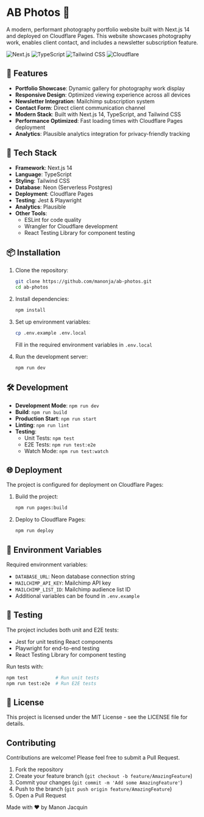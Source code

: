 # AB Photos 📸

A modern, performant photography portfolio website built with Next.js 14 and deployed on Cloudflare Pages. This website showcases photography work, enables client contact, and includes a newsletter subscription feature. 

![Next.js](https://img.shields.io/badge/Next.js-14.1.0-black)
![TypeScript](https://img.shields.io/badge/TypeScript-5.x-blue)
![Tailwind CSS](https://img.shields.io/badge/Tailwind-3.x-38B2AC)
![Cloudflare](https://img.shields.io/badge/Cloudflare-Pages-F38020)

## 🌟 Features

- **Portfolio Showcase**: Dynamic gallery for photography work display
- **Responsive Design**: Optimized viewing experience across all devices
- **Newsletter Integration**: Mailchimp subscription system
- **Contact Form**: Direct client communication channel
- **Modern Stack**: Built with Next.js 14, TypeScript, and Tailwind CSS
- **Performance Optimized**: Fast loading times with Cloudflare Pages deployment
- **Analytics**: Plausible analytics integration for privacy-friendly tracking

## 🚀 Tech Stack

- **Framework**: Next.js 14
- **Language**: TypeScript
- **Styling**: Tailwind CSS
- **Database**: Neon (Serverless Postgres)
- **Deployment**: Cloudflare Pages
- **Testing**: Jest & Playwright
- **Analytics**: Plausible
- **Other Tools**: 
  - ESLint for code quality
  - Wrangler for Cloudflare development
  - React Testing Library for component testing

## 📦 Installation

1. Clone the repository:
   ```bash
   git clone https://github.com/manonja/ab-photos.git
   cd ab-photos
   ```

2. Install dependencies:
   ```bash
   npm install
   ```

3. Set up environment variables:
   ```bash
   cp .env.example .env.local
   ```
   Fill in the required environment variables in `.env.local`

4. Run the development server:
   ```bash
   npm run dev
   ```

## 🛠️ Development

- **Development Mode**: `npm run dev`
- **Build**: `npm run build`
- **Production Start**: `npm run start`
- **Linting**: `npm run lint`
- **Testing**:
  - Unit Tests: `npm test`
  - E2E Tests: `npm run test:e2e`
  - Watch Mode: `npm run test:watch`

## 🌐 Deployment

The project is configured for deployment on Cloudflare Pages:

1. Build the project:
   ```bash
   npm run pages:build
   ```

2. Deploy to Cloudflare Pages:
   ```bash
   npm run deploy
   ```

## 🔑 Environment Variables

Required environment variables:

- `DATABASE_URL`: Neon database connection string
- `MAILCHIMP_API_KEY`: Mailchimp API key
- `MAILCHIMP_LIST_ID`: Mailchimp audience list ID
- Additional variables can be found in `.env.example`

## 🧪 Testing

The project includes both unit and E2E tests:

- Jest for unit testing React components
- Playwright for end-to-end testing
- React Testing Library for component testing

Run tests with:
```bash
npm test          # Run unit tests
npm run test:e2e  # Run E2E tests
```

## 📝 License

This project is licensed under the MIT License - see the LICENSE file for details.

## Contributing

Contributions are welcome! Please feel free to submit a Pull Request.

1. Fork the repository
2. Create your feature branch (`git checkout -b feature/AmazingFeature`)
3. Commit your changes (`git commit -m 'Add some AmazingFeature'`)
4. Push to the branch (`git push origin feature/AmazingFeature`)
5. Open a Pull Request


Made with ❤️ by Manon Jacquin


